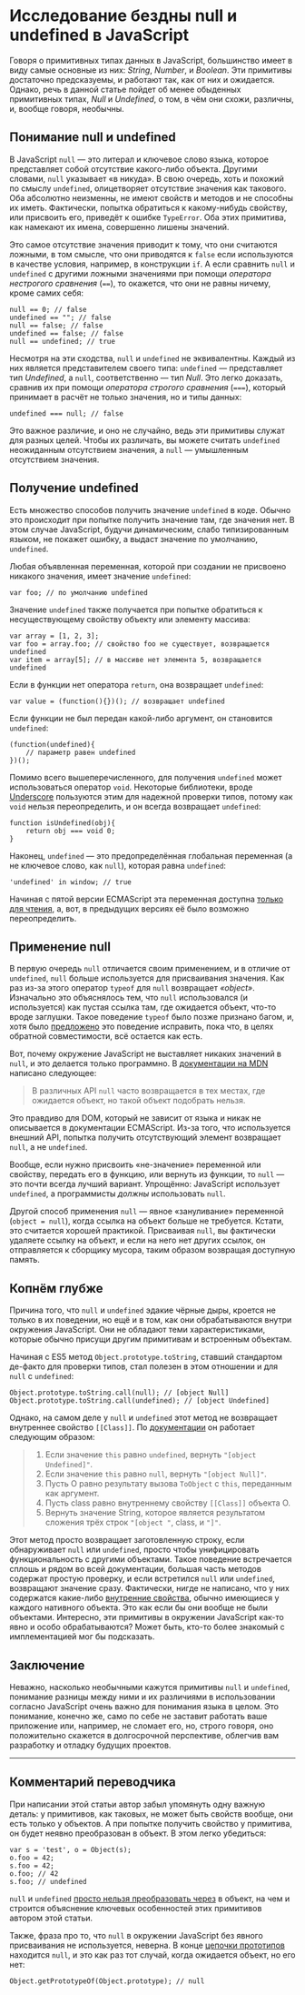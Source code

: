 # Исследование бездны null и undefined в JavaScript

Говоря о примитивных типах данных в JavaScript, большинство имеет в виду
самые основные из них: *String*, *Number*, и *Boolean*. Эти примитивы достаточно предсказуемы, и работают так, как от них и ожидается.
Однако, речь в данной статье пойдет об менее обыденных примитивных типах,
*Null* и *Undefined*, о том, в чём они схожи, различны, и, вообще говоря,
необычны.

## Понимание null и undefined

В JavaScript `null` — это литерал и ключевое слово языка, которое представляет
собой отсутствие какого-либо объекта. Другими словами, `null` указывает
«в никуда». В свою очередь, хоть и похожий по смыслу `undefined`, олицетворяет 
отсутствие значения как такового. Оба абсолютно неизменны, не имеют свойств и 
методов и не способны их иметь. Фактически, попытка обратиться к какому-нибудь 
свойству, или присвоить его, приведёт к ошибке `TypeError`. Оба этих 
примитива, как намекают их имена, совершенно лишены значений.

Это самое отсутствие значения приводит к тому, что они считаются ложными, в
том смысле, что они приводятся к `false` если используются в качестве условия,
например, в конструкции `if`. А если сравнить `null` и `undefined` с другими
ложными значениями при помощи *оператора нестрогого сравнения* (`==`), то 
окажется, что они не равны ничему, кроме самих себя:

    null == 0; // false
    undefined == ""; // false
    null == false; // false
    undefined == false; // false
    null == undefined; // true

Несмотря на эти сходства, `null` и `undefined` не эквивалентны. Каждый из
них является представителем своего типа: `undefined` — представляет тип 
*Undefined*, а `null`, соответственно — тип *Null*. Это легко доказать, 
сравнив их при помощи *оператора строгого сравнения* (`===`), который 
принимает в расчёт не только значения, но и типы данных:

    undefined === null; // false

Это важное различие, и оно не случайно, ведь эти примитивы служат для разных
целей. Чтобы их различать, вы можете считать `undefined` неожиданным
отсутствием значения, а `null` — умышленным отсутствием значения.

## Получение undefined

Есть множество способов получить значение `undefined` в коде. Обычно это
происходит при попытке получить значение там, где значения нет.
В этом случае JavaScript, будучи динамическим, слабо типизированным языком,
не покажет ошибку, а выдаст значение по умолчанию, `undefined`.

Любая объявленная переменная, которой при создании не присвоено никакого
значения, имеет значение `undefined`:

    var foo; // по умолчанию undefined

Значение `undefined` также получается при попытке обратиться к несуществующему
свойству объекту или элементу массива:

    var array = [1, 2, 3];
    var foo = array.foo; // свойство foo не существует, возвращается undefined
    var item = array[5]; // в массиве нет элемента 5, возвращается undefined

Если в функции нет оператора `return`, она возвращает `undefined`:

    var value = (function(){})(); // возвращает undefined

Если функции не был передан какой-либо аргумент, он становится `undefined`:

    (function(undefined){
        // параметр равен undefined
    })();

Помимо всего вышеперечисленного, для получения `undefined` может 
использоваться оператор `void`. Некоторые библиотеки, вроде [Underscore][1] 
пользуются этим для надежной проверки типов, потому как `void` нельзя 
переопределить, и он всегда возвращает `undefined`:

    function isUndefined(obj){
        return obj === void 0;
    }

Наконец, `undefined` — это предопределённая глобальная переменная (а не
ключевое слово, как `null`), которая равна `undefined`:

    'undefined' in window; // true

Начиная с пятой версии ECMAScript эта переменная доступна
[только для чтения][2], а, вот, в предыдущих версиях её было возможно
переопределить.

## Применение null

В первую очередь `null` отличается своим применением, и в отличие от
`undefined`, `null` больше используется для присваивания значения. Как раз
из-за этого оператор `typeof` для `null` возвращает *«object»*. Изначально это
объяснялось тем, что `null` использовался (и используется) как пустая ссылка
там, где ожидается объект, что-то вроде заглушки. Такое поведение `typeof`
было позже признано багом, и, хотя было [предложено][3] это поведение
исправить, пока что, в целях обратной совместимости, всё остается как есть.

Вот, почему окружение JavaScript не выставляет никаких значений в `null`, и
это делается только программно. В [документации на MDN][4] написано следующее:

> В различных API `null` часто возвращается в тех местах, где ожидается
> объект, но такой объект подобрать нельзя.

Это правдиво для DOM, который не зависит от языка и никак не описывается в
документации ECMAScript. Из-за того, что используется внешний API, попытка
получить отсутствующий элемент возвращает `null`, а не `undefined`.

Вообще, если нужно присвоить «не-значение» переменной или свойству,
передать его в функцию, или вернуть из функции, то `null` — это почти всегда
лучший вариант. Упрощённо: JavaScript использует `undefined`, а программисты
*должны* использовать `null`.

Другой способ применения `null` — явное «зануливание» переменной
(`object = null`), когда ссылка на объект больше не требуется. Кстати, это
считается хорошей практикой. Присваивая `null`, вы фактически удаляете ссылку
на объект, и если на него нет других ссылок, он отправляется к сборщику
мусора, таким образом возвращая доступную память.

## Копнём глубже

Причина того, что `null` и `undefined` эдакие чёрные дыры, кроется не только в
их поведении, но ещё и в том, как они обрабатываются внутри окружения
JavaScript. Они не обладают теми характеристиками, которые обычно присущи
другим примитивам и встроенным объектам.

Начиная с ES5 метод `Object.prototype.toString`, ставший стандартом де-факто
для проверки типов, стал полезен в этом отношении и для `null` с `undefined`:

    Object.prototype.toString.call(null); // [object Null]
    Object.prototype.toString.call(undefined); // [object Undefined]

Однако, на самом деле у `null` и `undefined` этот метод не возвращает
внутреннее свойство `[[Class]]`. По [документации][5] он работает следующим
образом:

> 1.  Если значение `this` равно `undefined`, вернуть `"[object Undefined]"`.
> 2.  Если значение `this` равно `null`, вернуть `"[object Null]"`.
> 3.  Пусть O равно результату вызова `ToObject` с `this`, переданным как
>     аргумент.
> 4.  Пусть class равно внутреннему свойству `[[Class]]` объекта O.
> 5.  Вернуть значение String, которое является результатом сложения трёх
>     строк `"[object "`, class, и `"]"`.

Этот метод просто возвращает заготовленную строку, если обнаруживает `null`
или `undefined`, просто чтобы унифицировать функциональность с другими
объектами. Такое поведение встречается сплошь и рядом во всей документации, 
большая часть методов содержат простую проверку, и если встретился `null` или 
`undefined`, возвращают значение сразу. Фактически, нигде не написано, что у 
них содержатся какие-либо [внутренние свойства][6], обычно имеющиеся у каждого 
нативного объекта. Это как если бы они вообще не были объектами. Интересно, 
эти примитивы в окружении JavaScript как-то явно и особо обрабатываются? Может 
быть, кто-то более знакомый с имплементацией мог бы подсказать.

## Заключение

Неважно, насколько необычными кажутся примитивы `null` и
`undefined`, понимание разницы между ними и их различиями в использовании согласно JavaScript очень важно для понимания языка в целом. 
Это понимание, конечно же, само по себе не заставит работать ваше приложение или, например, не сломает его, но, строго говоря, оно положительно
скажется в долгосрочной перспективе, облегчив вам разработку и отладку будущих проектов.

---

## Комментарий переводчика

При написании этой статьи автор забыл упомянуть одну важную деталь: у примитивов, как таковых, не может быть свойств вообще, они есть только у объектов. А при попытке получить свойство у примитива, он будет неявно преобразован в объект. В этом легко убедиться:

    var s = 'test', o = Object(s);
    o.foo = 42;
    s.foo = 42;
    o.foo; // 42
    s.foo; // undefined

`null` и `undefined` [просто нельзя преобразовать через][-translator-1] в объект, на чем и строится объяснение ключевых особенностей этих примитивов автором этой статьи.

Также, фраза про то, что `null` в окружении JavaScript без явного присваивания
не используется, неверна. В конце [цепочки прототипов][6] находится `null`, и это как раз тот случай, когда ожидается объект, но его нет:

    Object.getPrototypeOf(Object.prototype); // null

 [1]: https://github.com/jashkenas/underscore/blob/master/underscore.js#L1052
 [2]: http://es5.github.io/#x15.1.1.3
 [3]: http://wiki.ecmascript.org/doku.php?id=proposals:typeof
 [4]: https://developer.mozilla.org/en-US/docs/Web/JavaScript/Reference/Global_Objects/null
 [5]: http://es5.github.io/#x15.2.4.2
 [6]: http://es5.github.io/#x8.6.2

 [-translator-1]: http://es5.github.io/#x9.9